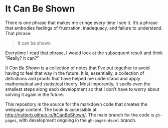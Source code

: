 # It Can Be Shown

There is one phrase that makes me cringe every time I see it. It’s a phrase that embodies feelings of frustration, inadequacy, and failure to understand. That phrase:

> It can be shown

Everytime I read that phrase, I would look at the subsequent result and think “Really? It can?”

_It Can Be Shown_ is a collection of notes that I’ve put together to avoid having to feel that way in the future. It is, essentially, a collection of definitions and proofs that have helped me understand and apply mathematical and statistical theory. Most imporantly, it spells even the smallest steps along each development so that I don’t have to worry about solving it again in the future.

This repository is the source for the markdown code that creates the webpage content.  The book is accessible at http://nutterb.github.io/ItCanBeShown/.  The main branch for the code is `gh-pages`, with development ongoing in the `gh-pages-devel` branch. 